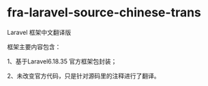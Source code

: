 # fra-laravel-source-chinese-trans


Laravel 框架中文翻译版


框架主要内容包含：

1、基于Laravel6.18.35 官方框架包封装； 

2、未改变官方代码，只是针对源码里的注释进行了翻译。